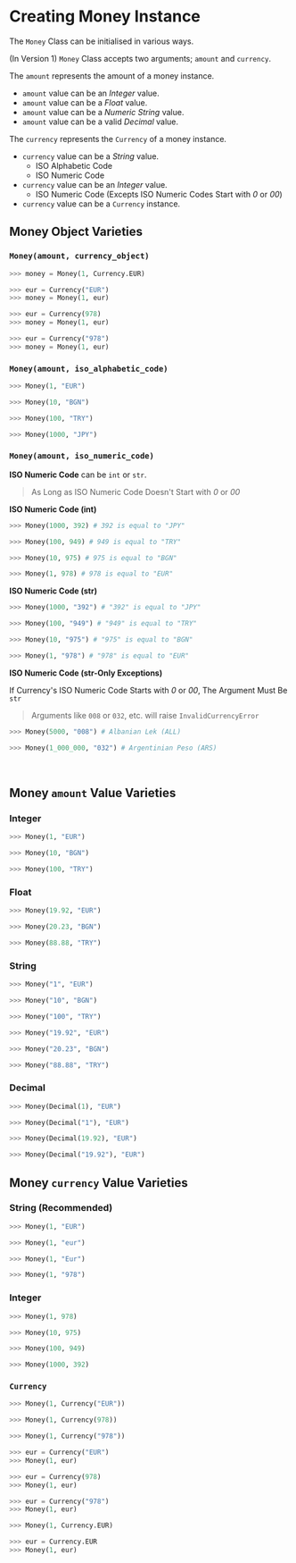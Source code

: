 # Creating Money Instance

The `Money` Class can be initialised in various ways.

(In Version 1) `Money` Class accepts two arguments; `amount` and `currency`.

The `amount` represents the amount of a money instance.
- `amount` value can be an *Integer* value.
- `amount` value can be a *Float* value.
- `amount` value can be a *Numeric String* value.
- `amount` value can be a valid *Decimal* value.

The `currency` represents the `Currency` of a money instance.
- `currency` value can be a *String* value.
    - ISO Alphabetic Code
    - ISO Numeric Code
- `currency` value can be an *Integer* value.
    - ISO Numeric Code (Excepts ISO Numeric Codes Start with *0* or *00*)
- `currency` value can be a `Currency` instance.


## Money Object Varieties


### `Money(amount, currency_object)`

```python
>>> money = Money(1, Currency.EUR)
```

```python
>>> eur = Currency("EUR")
>>> money = Money(1, eur)
```

```python
>>> eur = Currency(978)
>>> money = Money(1, eur)
```

```python
>>> eur = Currency("978")
>>> money = Money(1, eur)
```


### `Money(amount, iso_alphabetic_code)`

```python
>>> Money(1, "EUR")
```

```python
>>> Money(10, "BGN")
```

```python
>>> Money(100, "TRY")
```

```python
>>> Money(1000, "JPY")
```


### `Money(amount, iso_numeric_code)`

**ISO Numeric Code** can be `int` or `str`.
> As Long as ISO Numeric Code Doesn't Start with *0* or *00*

**ISO Numeric Code (int)**

```python
>>> Money(1000, 392) # 392 is equal to "JPY"
```

```python
>>> Money(100, 949) # 949 is equal to "TRY"
```

```python
>>> Money(10, 975) # 975 is equal to "BGN"
```

```python
>>> Money(1, 978) # 978 is equal to "EUR"
```

**ISO Numeric Code (str)**

```python
>>> Money(1000, "392") # "392" is equal to "JPY"
```

```python
>>> Money(100, "949") # "949" is equal to "TRY"
```

```python
>>> Money(10, "975") # "975" is equal to "BGN"
```

```python
>>> Money(1, "978") # "978" is equal to "EUR"
```

**ISO Numeric Code (str-Only Exceptions)**

If Currency's ISO Numeric Code Starts with *0* or *00*, The Argument Must Be `str`
> Arguments like `008`  or `032`, etc. will raise `InvalidCurrencyError`


```python
>>> Money(5000, "008") # Albanian Lek (ALL)
```

```python
>>> Money(1_000_000, "032") # Argentinian Peso (ARS)
```

<br>

## Money `amount` Value Varieties


### Integer

```python
>>> Money(1, "EUR")
```

```python
>>> Money(10, "BGN")
```

```python
>>> Money(100, "TRY")
```


### Float

```python
>>> Money(19.92, "EUR")
```

```python
>>> Money(20.23, "BGN")
```

```python
>>> Money(88.88, "TRY")
```


### String

```python
>>> Money("1", "EUR")
```

```python
>>> Money("10", "BGN")
```

```python
>>> Money("100", "TRY")
```

```python
>>> Money("19.92", "EUR")
```

```python
>>> Money("20.23", "BGN")
```

```python
>>> Money("88.88", "TRY")
```


### Decimal

```python
>>> Money(Decimal(1), "EUR")
```

```python
>>> Money(Decimal("1"), "EUR")
```

```python
>>> Money(Decimal(19.92), "EUR")
```

```python
>>> Money(Decimal("19.92"), "EUR")
```



## Money `currency` Value Varieties

### String (Recommended)

```python
>>> Money(1, "EUR")
```

```python
>>> Money(1, "eur")
```

```python
>>> Money(1, "Eur")
```

```python
>>> Money(1, "978")
```


### Integer

```python
>>> Money(1, 978)
```

```python
>>> Money(10, 975)
```

```python
>>> Money(100, 949)
```

```python
>>> Money(1000, 392)
```


### `Currency`

```python
>>> Money(1, Currency("EUR"))
```

```python
>>> Money(1, Currency(978))
```

```python
>>> Money(1, Currency("978"))
```

```python
>>> eur = Currency("EUR")
>>> Money(1, eur)
```

```python
>>> eur = Currency(978)
>>> Money(1, eur)
```

```python
>>> eur = Currency("978")
>>> Money(1, eur)
```

```python
>>> Money(1, Currency.EUR)
```

```python
>>> eur = Currency.EUR
>>> Money(1, eur)
```

